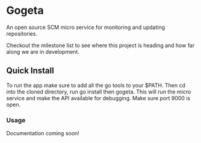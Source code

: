 # Gogeta
An open source SCM micro service for monitoring and updating repositories.

Checkout the milestone list to see where this project is heading and how far along we are in development.


## Quick Install

To run the app make sure to add all the go tools to your $PATH. Then cd into the cloned directory, run go install then gogeta. This will run the micro service and make the API available for debugging. Make sure port 9000 is open.

### Usage

Documentation coming soon!
